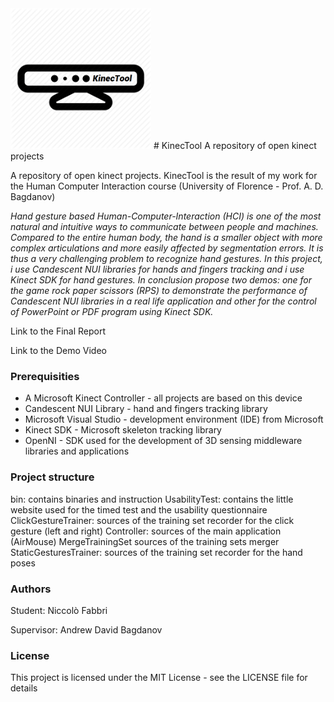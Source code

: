 <img src="https://github.com/fabbrin/KinecTool/blob/master/images/fine.png" width="225" height="225">
# KinecTool
A repository of open kinect projects


A repository of open kinect projects. KinecTool is the result of my work for the Human Computer Interaction course (University of Florence - Prof. A. D. Bagdanov)


*Hand gesture based Human-Computer-Interaction (HCI) is one of the most natural and intuitive ways to communicate between people and machines. Compared to the entire human body, the hand is a smaller object with more complex articulations and more easily affected by segmentation errors. It is thus a very challenging problem to recognize hand gestures. In this project, i use Candescent NUI libraries for hands and fingers tracking and i use Kinect SDK for hand gestures. In conclusion propose two demos: one for the game rock paper scissors (RPS) to demonstrate the performance of Candescent NUI libraries in a real life application and other for the control of PowerPoint or PDF program using Kinect SDK.*

Link to the Final Report

Link to the Demo Video

### Prerequisities

- A Microsoft Kinect Controller - all projects are based on this device
- Candescent NUI Library - hand and fingers tracking library
- Microsoft Visual Studio - development environment (IDE) from Microsoft
- Kinect SDK - Microsoft skeleton tracking library
- OpenNI - SDK used for the development of 3D sensing middleware libraries and applications 

### Project structure

bin: contains binaries and instruction
UsabilityTest: contains the little website used for the timed test and the usability questionnaire
ClickGestureTrainer: sources of the training set recorder for the click gesture (left and right)
Controller: sources of the main application (AirMouse)
MergeTrainingSet sources of the training sets merger
StaticGesturesTrainer: sources of the training set recorder for the hand poses

### Authors

Student: Niccolò Fabbri

Supervisor: Andrew David Bagdanov

### License

This project is licensed under the MIT License - see the LICENSE file for details
